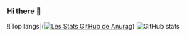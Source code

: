 ### Hi there 👋

![Top langs]([![Les Stats GitHub de Anurag](https://github-readme-stats.vercel.app/api?username=Chateauvisionn)](https://github.com/anuraghazra/github-readme-stats))
![GitHub stats](https://github-readme-stats.vercel.app/api?username=Chateauvisionn)
